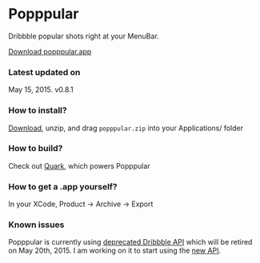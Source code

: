 # Popppular
Dribbble popular shots right at your MenuBar.

[Download popppular.app][dl]

### Latest updated on
May 15, 2015. v0.8.1

### How to install?
[Download][dl], unzip, and drag `popppular.zip` into your Applications/ folder

### How to build?
Check out [Quark][qk], which powers Popppular

### How to get a .app yourself?
In your XCode, Product -> Archive -> Export

### Known issues
Popppular is currently using [deprecated Dribbble API](https://dribbble.com/api/deprecated) which will be retired on May 20th, 2015.
I am working on it to start using the [new API](http://developer.dribbble.com/v1/).


[dl]: https://github.com/angusjune/Popppular/releases/download/v0.8.1/popppular.zip
[qk]: https://github.com/HackPlan/quark-shell-mac
